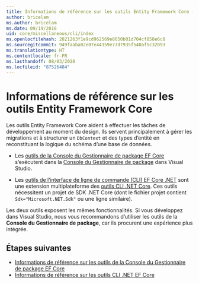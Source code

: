 ```yaml
---
title: Informations de référence sur les outils Entity Framework Core - EF Core
author: bricelam
ms.author: bricelam
ms.date: 09/19/2018
uid: core/miscellaneous/cli/index
ms.openlocfilehash: 2821263f1e9cd962569e8050b01d704cf858e6c8
ms.sourcegitcommit: 949faaba02e07e44359e77d7935f540af5c32093
ms.translationtype: HT
ms.contentlocale: fr-FR
ms.lasthandoff: 08/03/2020
ms.locfileid: "87526484"
---
```

# <a name="entity-framework-core-tools-reference"></a>Informations de référence sur les outils Entity Framework Core

Les outils Entity Framework Core aident à effectuer les tâches de développement au moment du design. Ils servent principalement à gérer les migrations et à structurer un `DbContext` et des types d’entité en reconstituant la logique du schéma d’une base de données.

* Les [outils de la Console du Gestionnaire de package EF Core](powershell.md) s’exécutent dans la [Console du Gestionnaire de package](/nuget/tools/package-manager-console) dans Visual Studio.

* Les [outils de l’interface de ligne de commande (CLI) EF Core .NET](dotnet.md) sont une extension multiplateforme des [outils CLI .NET Core](/dotnet/core/tools/). Ces outils nécessitent un projet de SDK .NET Core (dont le fichier projet contient `Sdk="Microsoft.NET.Sdk"` ou une ligne similaire).

Les deux outils exposent les mêmes fonctionnalités. Si vous développez dans Visual Studio, nous vous recommandons d’utiliser les outils de la **Console du Gestionnaire de package**, car ils procurent une expérience plus intégrée.

## <a name="next-steps"></a>Étapes suivantes

* [Informations de référence sur les outils de la Console du Gestionnaire de package EF Core](powershell.md)
* [Informations de référence sur les outils CLI .NET EF Core](dotnet.md)
